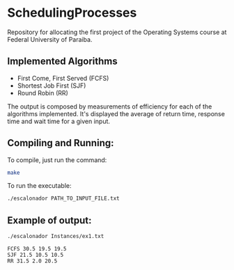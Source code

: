 # SchedulingProcesses
Repository for allocating the first project of the Operating Systems course at Federal University of Paraiba.

## Implemented Algorithms
* First Come, First Served (FCFS)
* Shortest Job First (SJF)
* Round Robin (RR)

The output is composed by measurements of efficiency for each of the algorithms implemented.
It's displayed the average of return time, response time and wait time for a given input.

## Compiling and Running:

To compile, just run the command:

```bash
make
```

To run the executable:

```bash
./escalonador PATH_TO_INPUT_FILE.txt
```

## Example of output:

```bash
./escalonador Instances/ex1.txt
```

    FCFS 30.5 19.5 19.5
    SJF 21.5 10.5 10.5
    RR 31.5 2.0 20.5

